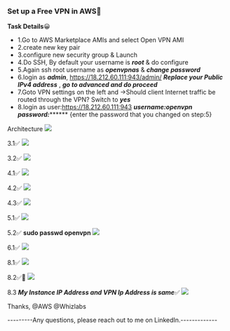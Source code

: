 ### Set up a Free VPN in AWS:hugs:


 **Task Details**:grinning:
- 1.Go to AWS Marketplace AMIs and select Open VPN AMI
- 2.create new key pair
- 3.configure new security group & Launch
- 4.Do SSH, By default your username is ***root*** & do configure
- 5.Again ssh root username as ***openvpnas*** & ***change password***
- 6.login as ***admin***, https://18.212.60.111:943/admin/  ***Replace your Public IPv4 address***  , ***go to advanced and do proceed***
- 7.Goto VPN settings on the left and  ->Should client Internet traffic be routed through the VPN? Switch to ***yes***
- 8.login as user:https://18.212.60.111:943  ***username:openvpn***  ***password:********* {enter the password that you changed on step:5}

Architecture
![](https://play.whizlabs.com/frontend/web/media/task_id_195/arc_Dia.png)


3.1:white_check_mark:
![](https://64.media.tumblr.com/8d11d3a123c32a13e66575f7b65630a8/6c0978136c4fbe9e-14/s1280x1920/e4e22af34e4dce3938d3c46e97197bbae98241aa.pnj)


3.2:white_check_mark:
![](https://64.media.tumblr.com/bcc5ea1f9f8dcaa9b489c80a0c8d26f3/6c0978136c4fbe9e-2d/s1280x1920/f431554cf0f3aa4f9775029bfb603d82ce2fc166.pnj)


4.1:white_check_mark:
![](https://64.media.tumblr.com/dcf6847bdd3c07e4a21e4b99513cc6bc/6c0978136c4fbe9e-1c/s640x960/46f02e44bb9c61f3177b171e63e3a7592f66e85d.pnj)


4.2:white_check_mark:
![](https://64.media.tumblr.com/6e52d50893528480ef60e2b4ff947877/6c0978136c4fbe9e-be/s1280x1920/cf4af84de095223da14e8a96545e9c463c851ec8.pnj)


4.3:white_check_mark:
![](https://64.media.tumblr.com/e5c1e4f6b895fe63c120d03151a6aea3/6c0978136c4fbe9e-9d/s1280x1920/1451e333f86699208fb4a3690070a4905777ddb2.pnj)


5.1:white_check_mark:
![](https://64.media.tumblr.com/3166992c029102af51a314e04dba7a19/6c0978136c4fbe9e-ea/s640x960/730bccc84712c611eadbe4d9c2430367d69287c2.pnj)


5.2:white_check_mark: ****sudo passwd openvpn****
![](https://64.media.tumblr.com/9e1c06ea790a792990e240893fc0bbd8/6c0978136c4fbe9e-08/s1280x1920/ad9a44297541ac94dd8a02aa838b97556ca4224b.pnj)


6.1:white_check_mark:
![](https://64.media.tumblr.com/e0edc65ca09c9eba9fbb40df9726b0e5/7e8ed58dd4f7a22d-5f/s2048x3072/c5981fda14445dde47ef6ca2730c022d44e89327.pnj)


8.1:white_check_mark:
![](https://64.media.tumblr.com/746e705d611cc6ed31bf215c77d9af12/6c0978136c4fbe9e-d2/s2048x3072/90113ea204c5238fe702011f7d16cc0603e0cb2c.pnj)


8.2:white_check_mark::hugs:
![](https://64.media.tumblr.com/e00ee1d7a5b4f9566950950afe912a6d/6c0978136c4fbe9e-33/s640x960/ed4ee3e8172fb47dcb2089e0315e6d95de53271b.pnj)


8.3 ***My Instance IP Address and VPN Ip Address is same***:white_check_mark:
![](https://64.media.tumblr.com/e244830709e71700995a47e6540b4c02/6c0978136c4fbe9e-ae/s2048x3072/93a80ffb226d1048ed1370aee028891b29b954cc.pnj)


Thanks, @AWS @Whizlabs

---------Any questions, please reach out to me on LinkedIn.-------------

